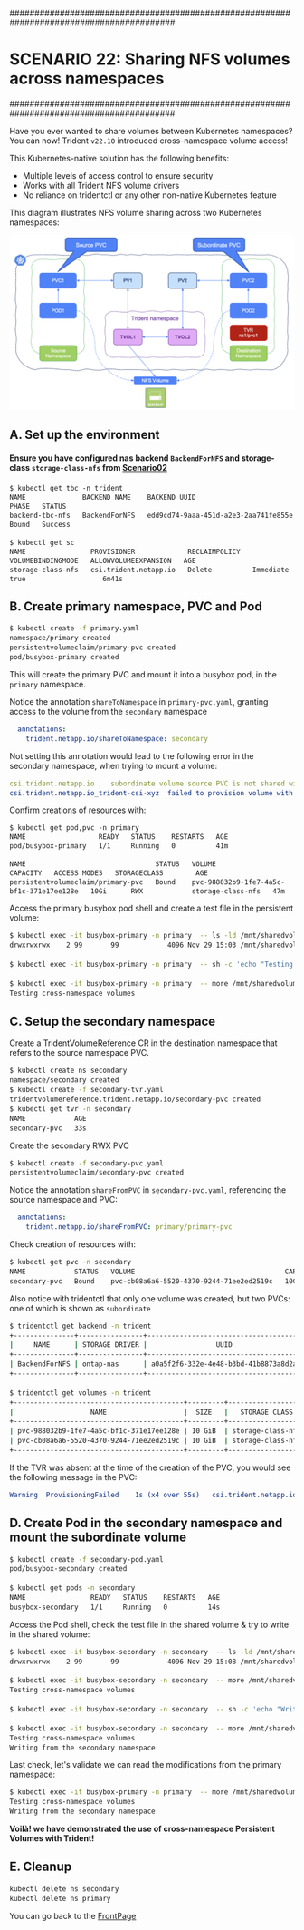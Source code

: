 #########################################################################################
# SCENARIO 22: Sharing NFS volumes across namespaces
#########################################################################################

Have you ever wanted to share volumes between Kubernetes namespaces? You can now! Trident `v22.10` introduced cross-namespace volume access!  

This Kubernetes-native solution has the following benefits:
- Multiple levels of access control to ensure security
- Works with all Trident NFS volume drivers
- No reliance on tridentctl or any other non-native Kubernetes feature

This diagram illustrates NFS volume sharing across two Kubernetes namespaces:
<p align="center"><img src="./Images/scenario22_v2.png"></p>

## A. Set up the environment

#### Ensure you have configured nas backend `BackendForNFS` and storage-class `storage-class-nfs` from [Scenario02](../Scenario02)  
```
$ kubectl get tbc -n trident
NAME              BACKEND NAME    BACKEND UUID                           PHASE   STATUS
backend-tbc-nfs   BackendForNFS   edd9cd74-9aaa-451d-a2e3-2aa741fe855e   Bound   Success

$ kubectl get sc
NAME                PROVISIONER             RECLAIMPOLICY   VOLUMEBINDINGMODE   ALLOWVOLUMEEXPANSION   AGE
storage-class-nfs   csi.trident.netapp.io   Delete          Immediate           true                   6m41s
```

## B. Create primary namespace, PVC and Pod
```bash
$ kubectl create -f primary.yaml
namespace/primary created
persistentvolumeclaim/primary-pvc created
pod/busybox-primary created
```
This will create the primary PVC and mount it into a busybox pod, in the `primary` namespace.

Notice the annotation `shareToNamespace` in `primary-pvc.yaml`, granting access to the volume from the `secondary` namespace
```yaml
  annotations:
    trident.netapp.io/shareToNamespace: secondary
```

Not setting this annotation would lead to the following error in the secondary namespace, when trying to mount a volume:
```yaml
csi.trident.netapp.io    subordinate volume source PVC is not shared with namespace secondary
csi.trident.netapp.io_trident-csi-xyz  failed to provision volume with StorageClass "storage-class-nfs": rpc error: code = Unknown desc = subordinate volume source PVC is not shared with namespace secondary
```

 Confirm creations of resources with:  
```
$ kubectl get pod,pvc -n primary
NAME                  READY   STATUS    RESTARTS   AGE
pod/busybox-primary   1/1     Running   0          41m

NAME                                STATUS   VOLUME                                     CAPACITY   ACCESS MODES   STORAGECLASS        AGE
persistentvolumeclaim/primary-pvc   Bound    pvc-988032b9-1fe7-4a5c-bf1c-371e17ee128e   10Gi      RWX            storage-class-nfs   47m
```

Access the primary busybox pod shell and create a test file in the persistent volume:  
```bash
$ kubectl exec -it busybox-primary -n primary  -- ls -ld /mnt/sharedvolume
drwxrwxrwx    2 99       99            4096 Nov 29 15:03 /mnt/sharedvolume

$ kubectl exec -it busybox-primary -n primary  -- sh -c 'echo "Testing cross-namespace volumes" > /mnt/sharedvolume/testfile.txt'

$ kubectl exec -it busybox-primary -n primary  -- more /mnt/sharedvolume/testfile.txt
Testing cross-namespace volumes
```

## C. Setup the secondary namespace

Create a TridentVolumeReference CR in the destination namespace that refers to the source namespace PVC.  
```bash
$ kubectl create ns secondary
namespace/secondary created
$ kubectl create -f secondary-tvr.yaml
tridentvolumereference.trident.netapp.io/secondary-pvc created
$ kubectl get tvr -n secondary
NAME            AGE
secondary-pvc   33s
```

Create the secondary RWX PVC  
```bash
$ kubectl create -f secondary-pvc.yaml
persistentvolumeclaim/secondary-pvc created
```

Notice the annotation `shareFromPVC` in `secondary-pvc.yaml`, referencing the source namespace and PVC:
```yaml
  annotations:
    trident.netapp.io/shareFromPVC: primary/primary-pvc
```

Check creation of resources with:
```bash
$ kubectl get pvc -n secondary
NAME            STATUS   VOLUME                                     CAPACITY   ACCESS MODES   STORAGECLASS        AGE
secondary-pvc   Bound    pvc-cb08a6a6-5520-4370-9244-71ee2ed2519c   10Gi       RWX            storage-class-nfs   5s
```

Also notice with tridentctl that only one volume was created, but two PVCs: one of which is shown as `subordinate`
```bash
$ tridentctl get backend -n trident
+---------------+----------------+--------------------------------------+--------+------------+---------+
|     NAME      | STORAGE DRIVER |                 UUID                 | STATE  | USER-STATE | VOLUMES |
+---------------+----------------+--------------------------------------+--------+------------+---------+
| BackendForNFS | ontap-nas      | a0a5f2f6-332e-4e48-b3bd-41b8873a8d2a | online | normal     |       1 |
+---------------+----------------+--------------------------------------+--------+------------+---------+

$ tridentctl get volumes -n trident
+------------------------------------------+---------+-------------------+----------+--------------------------------------+-------------+---------+
|                   NAME                   |  SIZE   |   STORAGE CLASS   | PROTOCOL |             BACKEND UUID             |    STATE    | MANAGED |
+------------------------------------------+---------+-------------------+----------+--------------------------------------+-------------+---------+
| pvc-988032b9-1fe7-4a5c-bf1c-371e17ee128e | 10 GiB  | storage-class-nfs | file     | a0a5f2f6-332e-4e48-b3bd-41b8873a8d2a | online      | true    |
| pvc-cb08a6a6-5520-4370-9244-71ee2ed2519c | 10 GiB  | storage-class-nfs | file     | a0a5f2f6-332e-4e48-b3bd-41b8873a8d2a | subordinate | true    |
+------------------------------------------+---------+-------------------+----------+--------------------------------------+-------------+---------+
```

If the TVR was absent at the time of the creation of the PVC, you would see the following message in the PVC:
```yaml
Warning  ProvisioningFailed    1s (x4 over 55s)   csi.trident.netapp.io_trident-csi-xyz  failed to provision volume with StorageClass "storage-class-nfs": rpc error: code = Unknown desc = volume reference secondary_primary/primary-pvc not found in cache
```


## D. Create Pod in the secondary namespace and mount the subordinate volume

```bash
$ kubectl create -f secondary-pod.yaml
pod/busybox-secondary created

$ kubectl get pods -n secondary
NAME                READY   STATUS    RESTARTS   AGE
busybox-secondary   1/1     Running   0          14s
```

Access the Pod shell, check the test file in the shared volume & try to write in the shared volume:
```bash
$ kubectl exec -it busybox-secondary -n secondary  -- ls -ld /mnt/sharedvolume
drwxrwxrwx    2 99       99            4096 Nov 29 15:08 /mnt/sharedvolume

$ kubectl exec -it busybox-secondary -n secondary  -- more /mnt/sharedvolume/testfile.txt
Testing cross-namespace volumes

$ kubectl exec -it busybox-secondary -n secondary  -- sh -c 'echo "Writing from the secondary namespace" >> /mnt/sharedvolume/testfile.txt'

$ kubectl exec -it busybox-secondary -n secondary  -- more /mnt/sharedvolume/testfile.txt
Testing cross-namespace volumes
Writing from the secondary namespace
```
Last check, let's validate we can read the modifications from the primary namespace:  
```bash
$ kubectl exec -it busybox-primary -n primary  -- more /mnt/sharedvolume/testfile.txt
Testing cross-namespace volumes
Writing from the secondary namespace
```

**Voilà! we have demonstrated the use of cross-namespace Persistent Volumes with Trident!**

## E. Cleanup

```bash
kubectl delete ns secondary
kubectl delete ns primary
```

You can go back to the [FrontPage](https://github.com/YvosOnTheHub/LabNetApp)